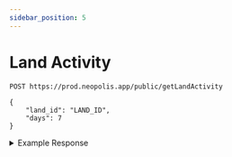 ```yaml
---
sidebar_position: 5
---
```


# Land Activity

```
POST https://prod.neopolis.app/public/getLandActivity

{
	"land_id": "LAND_ID",
	"days": 7
}
```

<details>
<summary>Example Response</summary>
<p>

```
{
  "status": "ok",
  "success": {
    "ad_viewed": [
      18,
      100,
      (...)
    ],
    "neocoin_opened": [
      123,
      193,
      (...)
    ],
    "cards_opened": [
      90,
      50,
      (...)
    ],
    "heist_successful": [
      8,
      19,
      (...)
    ],
    "building_created": [
      2,
      9,
      (...)
    ],
    "unique_visitors": [
      131,
      109,
      (...)
    ],
    "iap_purchased": [
      1,
      3,
      (...)
    ]
  }
}
```

</p>
</details>
